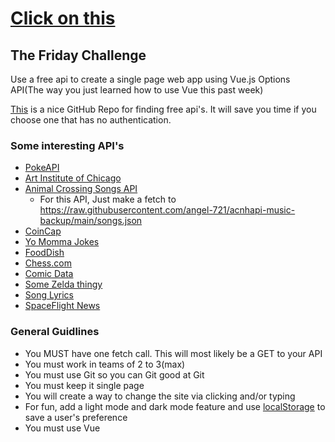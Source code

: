 # [Click on this](https://www.youtube.com/watch?v=kfVsfOSbJY0)

## The Friday Challenge

Use a free api to create a single page web app using Vue.js Options API(The way you just learned how to use Vue this past week)

[This](https://github.com/public-apis/public-apis) is a nice GitHub Repo for finding free api's. It will save you time if you choose one that has no authentication.

### Some interesting API's
- [PokeAPI](https://pokeapi.co/)
- [Art Institute of Chicago](https://api.artic.edu/docs/#introduction)
- [ Animal Crossing Songs API](https://github.com/angel-721/acnhapi-music-backup)
  - For this API, Just make a fetch to https://raw.githubusercontent.com/angel-721/acnhapi-music-backup/main/songs.json   
- [CoinCap](https://docs.coincap.io/)
- [Yo Momma Jokes](https://github.com/beanboi7/yomomma-apiv2)
- [FoodDish](https://github.com/surhud004/Foodish#readme)
- [Chess.com](https://www.chess.com/news/view/published-data-api)
- [Comic Data](https://comicvine.gamespot.com/api/documentation)
- [Some Zelda thingy](https://gadhagod.github.io/Hyrule-Compendium-API/#/)
- [Song Lyrics](https://lyricsovh.docs.apiary.io/)
- [SpaceFlight News](https://spaceflightnewsapi.net/)


### General Guidlines
- You MUST have one fetch call. This will most likely be a GET to your API
- You must work in teams of 2 to 3(max)
- You must use Git so you can Git good at Git
- You must keep it single page
- You will create a way to change the site via clicking and/or typing
- For fun, add a light mode and dark mode feature and use [localStorage](https://developer.mozilla.org/en-US/docs/Web/API/Window/localStorage) to save a user's preference
- You must use Vue
  

